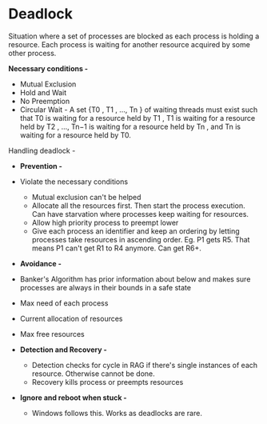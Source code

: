 # Deadlock

Situation where a set of processes are blocked as each process is holding a resource. Each process  is waiting for another resource acquired by some other process.

**Necessary conditions -**

* Mutual Exclusion
* Hold and Wait
* No Preemption
* Circular Wait - A set {T0 , T1 , ..., Tn } of waiting threads must exist such that T0 is waiting for a resource held by T1 , T1 is waiting for a resource held by T2 , ..., Tn−1 is waiting for a resource held by Tn , and Tn is waiting for a resource held by T0.

Handling deadlock -

* **Prevention -** 
* Violate the necessary conditions

  * Mutual exclusion can't be helped
  * Allocate all the resources first. Then start the process execution. Can have starvation where processes keep waiting for resources.
  * Allow high priority process to preempt lower
  * Give each process an identifier and keep an ordering by letting processes take resources in ascending order. Eg. P1 gets R5. That means P1 can't get R1 to R4 anymore. Can get R6+.

* **Avoidance -**
*  Banker's Algorithm has prior information about below and makes sure processes are always in their bounds in a safe state

  * Max need of each process
  * Current allocation of resources
  * Max free resources

* **Detection and Recovery -**

  * Detection checks for cycle in RAG if there's single instances of each resource. Otherwise cannot be done.
  * Recovery kills process or preempts resources

* **Ignore and reboot when stuck -** 
  * Windows follows this. Works as deadlocks are rare.

